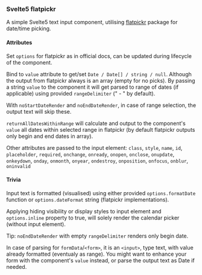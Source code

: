 ### Svelte5 flatpickr
A simple Svelte5 text input component, utilising [flatpickr](https://flatpickr.js.org/) package for date/time picking.

#### Attributes
Set `options` for flatpickr as in official docs, can be updated during lifecycle of the component.

Bind to `value` attribute to get/set `Date / Date[] / string / null`. Although the output from flatpickr always is an array (empty for no picks).
By passing a string `value` to the component it will get parsed to range of dates (if applicable) using provided `rangeDelimiter` (" - " by default).

With `noStartDateRender` and `noEndDateRender`, in case of range selection, the output text will skip these.

`returnAllDatesWithinRange` will calculate and output to the component's `value` all dates within selected range in flatpickr (by default flatpickr outputs only begin and end dates in array).

Other attributes are passed to the input element:
`class`, `style`, `name`, `id`, `placeholder`, `required`, `onchange`, `onready`, `onopen`, `onclose`, `onupdate`, `onkeydown`, `onday`, `onmonth`, `onyear`, `ondestroy`, `onposition`, `onfocus`, `onblur`, `oninvalid`

#### Trivia
Input text is formatted (visualised) using either provided `options.formatDate` function or `options.dateFormat` string (flatpickr implementations).

Applying hiding visibility or display styles to input element and `options.inline` property to true, will solely render the calendar picker (without input element).

Tip: `noEndDateRender` with empty `rangeDelimiter` renders only begin date.

In case of parsing for `formData`/`<form>`, it is an `<input>`, type text, with value already formatted (eventualy as range). You might want to enhance your form with the component's `value` instead, or parse the output text as Date if needed.
